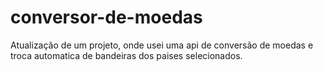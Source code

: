 # conversor-de-moedas
 Atualização de um projeto, onde usei uma api de conversão de moedas e troca automatica de bandeiras dos paises selecionados.
